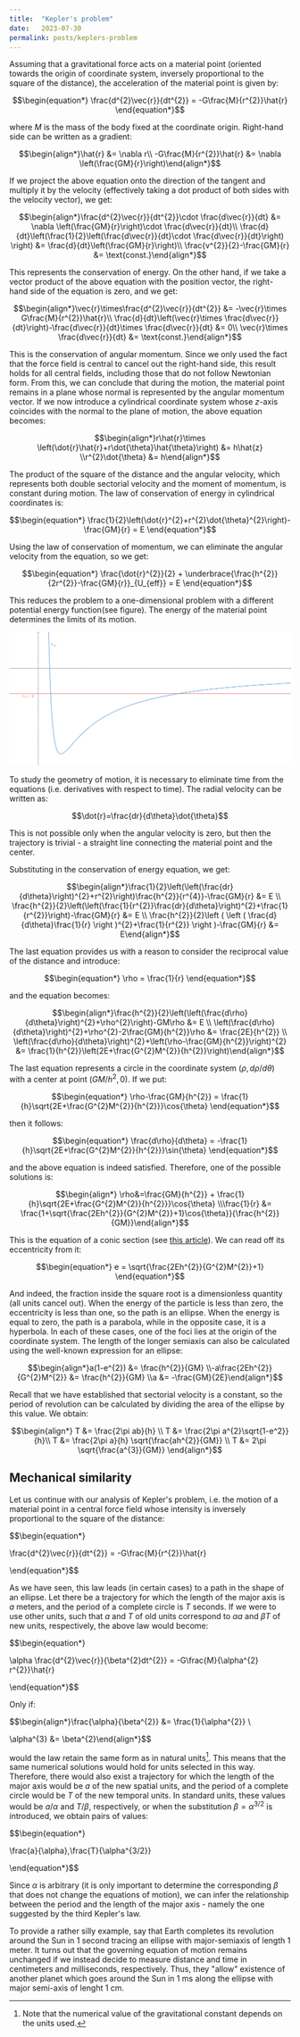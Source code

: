```yaml
---
title:  "Kepler's problem"
date:   2023-07-30
permalink: posts/keplers-problem
---
```

Assuming that a gravitational force acts on a material point (oriented towards the origin of coordinate system, inversely proportional to the square of the distance), the acceleration of the material point is given by:

$$\begin{equation*}
\frac{d^{2}\vec{r}}{dt^{2}} = -G\frac{M}{r^{2}}\hat{r}
\end{equation*}$$

where $M$ is the mass of the body fixed at the coordinate origin.
Right-hand side can be written as a gradient:

$$\begin{align*}\hat{r} &= \nabla r\\
-G\frac{M}{r^{2}}\hat{r} &= \nabla \left(\frac{GM}{r}\right)\end{align*}$$

If we project the above equation onto the direction of the tangent and multiply it by the velocity (effectively taking a dot product of both sides with the velocity vector), we get:

$$\begin{align*}\frac{d^{2}\vec{r}}{dt^{2}}\cdot \frac{d\vec{r}}{dt} &= \nabla \left(\frac{GM}{r}\right)\cdot \frac{d\vec{r}}{dt}\\
\frac{d}{dt}\left(\frac{1}{2}\left(\frac{d\vec{r}}{dt}\cdot \frac{d\vec{r}}{dt}\right) \right) &= \frac{d}{dt}\left(\frac{GM}{r}\right)\\
\frac{v^{2}}{2}-\frac{GM}{r} &= \text{const.}\end{align*}$$

This represents the conservation of energy.
On the other hand, if we take a vector product of the above equation with the position vector, the right-hand side of the equation is zero, and we get:


$$\begin{align*}\vec{r}\times\frac{d^{2}\vec{r}}{dt^{2}} &= -\vec{r}\times G\frac{M}{r^{2}}\hat{r}\\
\frac{d}{dt}\left(\vec{r}\times \frac{d\vec{r}}{dt}\right)-\frac{d\vec{r}}{dt}\times \frac{d\vec{r}}{dt} &= 0\\
\vec{r}\times \frac{d\vec{r}}{dt} &= \text{const.}\end{align*}$$


This is the conservation of angular momentum. Since we only used the fact that the force field is central to cancel out the right-hand side, this result holds for all central fields, including those that do not follow Newtonian form. From this, we can conclude that during the motion, the material point remains in a plane whose normal is represented by the angular momentum vector. If we now introduce a cylindrical coordinate system whose $z$-axis coincides with the normal to the plane of motion, the above equation becomes:

$$\begin{align*}r\hat{r}\times \left(\dot{r}\hat{r}+r\dot{\theta}\hat{\theta}\right) &= h\hat{z} \\r^{2}\dot{\theta} &= h\end{align*}$$


The product of the square of the distance and the angular velocity, which represents both double sectorial velocity and the moment of momentum, is constant during motion. The law of conservation of energy in cylindrical coordinates is:


$$\begin{equation*}
\frac{1}{2}\left(\dot{r}^{2}+r^{2}\dot{\theta}^{2}\right)-\frac{GM}{r} = E
\end{equation*}$$


Using the law of conservation of momentum, we can eliminate the angular velocity from the equation, so we get:


$$\begin{equation*}
\frac{\dot{r}^{2}}{2} + \underbrace{\frac{h^{2}}{2r^{2}}-\frac{GM}{r}}_{U_{eff}} = E
\end{equation*}$$


This reduces the problem to a one-dimensional problem with a different potential energy function(see figure). The energy of the material point determines the limits of its motion.

![Potential well](../assets/images/2023-07-30-central-field-dynamics/potential-well.png)

To study the geometry of motion, it is necessary to eliminate time from the equations (i.e. derivatives with respect to time). The radial velocity can be written as:


$$\dot{r}=\frac{dr}{d\theta}\dot{\theta}$$


This is not possible only when the angular velocity is zero, but then the trajectory is trivial - a straight line connecting the material point and the center.

Substituting in the conservation of energy equation, we get:


$$\begin{align*}\frac{1}{2}\left(\left(\frac{dr}{d\theta}\right)^{2}+r^{2}\right)\frac{h^{2}}{r^{4}}-\frac{GM}{r} &= E \\
\frac{h^{2}}{2}\left(\left(\frac{1}{r^{2}}\frac{dr}{d\theta}\right)^{2}+\frac{1}{r^{2}}\right)-\frac{GM}{r} &= E \\
\frac{h^{2}}{2}\left ( \left ( \frac{d}{d\theta}\frac{1}{r} \right )^{2}+\frac{1}{r^{2}} \right )-\frac{GM}{r} &= E\end{align*}$$

The last equation provides us with a reason to consider the reciprocal value of the distance and introduce:

$$\begin{equation*}
\rho = \frac{1}{r}
\end{equation*}$$

and the equation becomes:

$$\begin{align*}\frac{h^{2}}{2}\left(\left(\frac{d\rho}{d\theta}\right)^{2}+\rho^{2}\right)-GM\rho &= E \\
\left(\frac{d\rho}{d\theta}\right)^{2}+\rho^{2}-2\frac{GM}{h^{2}}\rho &= \frac{2E}{h^{2}} \\
\left(\frac{d\rho}{d\theta}\right)^{2}+\left(\rho-\frac{GM}{h^{2}}\right)^{2} &= \frac{1}{h^{2}}\left(2E+\frac{G^{2}M^{2}}{h^{2}}\right)\end{align*}$$

The last equation represents a circle in the coordinate system $\left(\rho, d\rho/d\theta\right)$ with a center at point $\left(GM/h^{2}, 0\right)$. If we put:

$$\begin{equation*}
\rho-\frac{GM}{h^{2}} = \frac{1}{h}\sqrt{2E+\frac{G^{2}M^{2}}{h^{2}}}\cos{\theta}
\end{equation*}$$

then it follows:

$$\begin{equation*}
\frac{d\rho}{d\theta} = -\frac{1}{h}\sqrt{2E+\frac{G^{2}M^{2}}{h^{2}}}\sin{\theta}
\end{equation*}$$

and the above equation is indeed satisfied. Therefore, one of the possible solutions is:

$$\begin{align*} \rho&=\frac{GM}{h^{2}} + \frac{1}{h}\sqrt{2E+\frac{G^{2}M^{2}}{h^{2}}}\cos{\theta} \\\frac{1}{r} &= \frac{1+\sqrt{\frac{2Eh^{2}}{G^{2}M^{2}}+1}\cos{\theta}}{\frac{h^{2}}{GM}}\end{align*}$$

This is the equation of a conic section (see [this article](/posts/ellipse)). We can read off its eccentricity from it:

$$\begin{equation*}
e = \sqrt{\frac{2Eh^{2}}{G^{2}M^{2}}+1}
\end{equation*}$$

And indeed, the fraction inside the square root is a dimensionless quantity (all units cancel out). When the energy of the particle is less than zero, the eccentricity is less than one, so the path is an ellipse. When the energy is equal to zero, the path is a parabola, while in the opposite case, it is a hyperbola. In each of these cases, one of the foci lies at the origin of the coordinate system. The length of the longer semiaxis can also be calculated using the well-known expression for an ellipse:

$$\begin{align*}a(1-e^{2}) &= \frac{h^{2}}{GM} \\-a\frac{2Eh^{2}}{G^{2}M^{2}} &= \frac{h^{2}}{GM} \\a &= -\frac{GM}{2E}\end{align*}$$

Recall that we have established that sectorial velocity is a constant, so the period of revolution can be calculated by dividing the area of the ellipse by this value. We obtain:

$$\begin{align*}
T &= \frac{2\pi ab}{h} \\
T &= \frac{2\pi a^{2}\sqrt{1-e^2}}{h}\\
T &= \frac{2\pi a}{h} \sqrt{\frac{ah^{2}}{GM}} \\
T &= 2\pi \sqrt{\frac{a^{3}}{GM}}
\end{align*}$$

## Mechanical similarity
Let us continue with our analysis of Kepler's problem, i.e. the motion of a material point in a central force field whose intensity is inversely proportional to the square of the distance:

$$\begin{equation*}

\frac{d^{2}\vec{r}}{dt^{2}} = -G\frac{M}{r^{2}}\hat{r}

\end{equation*}$$

As we have seen, this law leads (in certain cases) to a path in the shape of an ellipse. Let there be a trajectory for which the length of the major axis is $a$ meters, and the period of a complete circle is $T$ seconds. If we were to use other units, such that $a$ and $T$ of old units correspond to $\alpha a$ and $\beta T$ of new units, respectively, the above law would become:

$$\begin{equation*}

\alpha \frac{d^{2}\vec{r}}{\beta^{2}dt^{2}} = -G\frac{M}{\alpha^{2} r^{2}}\hat{r}

\end{equation*}$$

Only if:

$$\begin{align*}\frac{\alpha}{\beta^{2}} &= \frac{1}{\alpha^{2}}  \\

\alpha^{3} &= \beta^{2}\end{align*}$$

would the law retain the same form as in natural units[^1]. This means that the same numerical solutions would hold for units selected in this way. Therefore, there would also exist a trajectory for which the length of the major axis would be $a$ of the new spatial units, and the period of a complete circle would be $T$ of the new temporal units. In standard units, these values would be $a/\alpha$ and $T/\beta$, respectively, or when the substitution $\beta = \alpha^{3/2}$ is introduced, we obtain pairs of values:

$$\begin{equation*}

\frac{a}{\alpha},\frac{T}{\alpha^{3/2}}

\end{equation*}$$

Since $\alpha$ is arbitrary (it is only important to determine the corresponding $\beta$ that does not change the equations of motion), we can infer the relationship between the period and the length of the major axis - namely the one suggested by the third Kepler's law.

To provide a rather silly example, say that Earth completes its revolution around the Sun in 1 second tracing an ellipse with major-semiaxis of length 1 meter. It turns out that the governing equation of motion remains unchanged if we instead decide to measure distance and time in centimeters and milliseconds, respectively. Thus, they "allow" existence of another planet which goes around the Sun in 1 ms along the ellipse with major semi-axis of lenght 1 cm.

[^1]: Note that the numerical value of the gravitational constant depends on the units used.